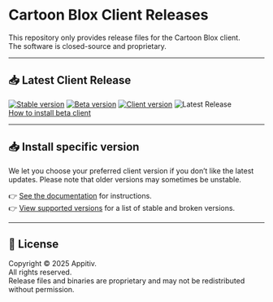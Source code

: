 # Cartoon Blox Client Releases

This repository only provides release files for the Cartoon Blox client.  
The software is closed-source and proprietary.  

---

## 📥 Latest Client Release

[![Stable version](https://img.shields.io/badge/dynamic/json?color=green&style=for-the-badge&prefix=v&label=Stable%20Version&query=$.version&url=https://raw.githubusercontent.com/Sowat-Official/releases/main/clientVersion.json)](https://github.com/Sowat-Official/releases/raw/main/clientVersion.json)
[![Beta version](https://img.shields.io/badge/dynamic/json?color=yellow&style=for-the-badge&prefix=v&label=Beta%20Version&query=$.betaVersion&url=https://raw.githubusercontent.com/Sowat-Official/releases/main/clientVersion.json)](https://github.com/Sowat-Official/releases/raw/main/clientVersion.json)
[![Client version](https://img.shields.io/badge/dynamic/json?color=blue&style=for-the-badge&prefix=v&label=Client%20Version&query=$.client&url=https://raw.githubusercontent.com/Sowat-Official/releases/main/clientVersion.json)](https://github.com/Sowat-Official/releases/raw/main/clientVersion.json)
![Latest Release](https://img.shields.io/github/v/release/Sowat-Official/releases?logo=github&color=red&include_prereleases&style=for-the-badge&label=Latest%20release)
<br>
[How to install beta client](https://docs.cartoonblox.com/docs/extra/betaClient)

---

## 📥 Install specific version

We let you choose your preferred client version if you don’t like the latest updates. Please note that older versions may sometimes be unstable.  

👉 [See the documentation](./docs/choose-client-version.md) for instructions.  
👉 [View supported versions](./supported-versions.md) for a list of stable and broken versions.

---

## 📜 License

Copyright © 2025 Appitiv.  
All rights reserved.  
Release files and binaries are proprietary and may not be redistributed without permission.
